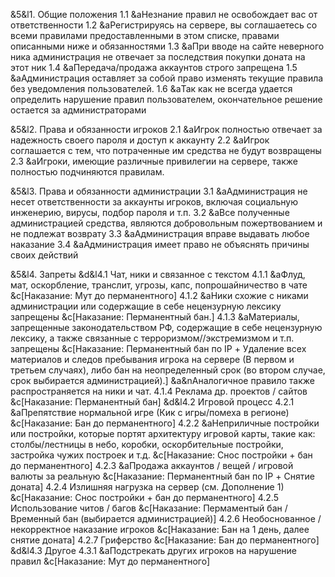 &5&l1. Общие положения
1.1 &aНезнание правил не освобождает вас от ответственности
1.2 &aРегистрируясь на сервере, вы соглашаетесь со всеми правилами предоставленными в этом списке, правами описанными ниже и обязанностями
1.3 &aПри вводе на сайте неверного ника администрация не отвечает за последствия покупки доната на этот ник
1.4 &aПередача/продажа аккаунтов строго запрещена
1.5 &aАдминистрация оставляет за собой право изменять текущие правила без уведомления пользователей.
1.6 &aТак как не всегда удается определить нарушение правил пользователем, окончательное решение остается за администраторами

&5&l2. Права и обязанности игроков
2.1 &aИгрок полностью отвечает за надежность своего пароля и доступ к аккаунту
2.2 &aИгрок соглашается с тем, что потраченные им средства не будут возвращены
2.3 &aИгроки, имеющие различные привилегии на сервере, также полностью подчиняются правилам.

&5&l3. Права и обязанности администрации
3.1 &aАдминистрация не несет ответственности за аккаунты игроков, включая социальную инженерию, вирусы, подбор пароля и т.п.
3.2 &aВсе полученные администрацией средства, являются добровольным пожертвованием и не подлежат возврату
3.3 &aАдминистрация вправе выдавать любое наказание
3.4 &aАдминистрация имеет право не объяснять причины своих действий

&5&l4. Запреты
&d&l4.1 Чат, ники и связанное с текстом
4.1.1 &aФлуд, мат, оскорбление, транслит, угрозы, капс, попрошайничество в чате &c[Наказание: Мут до перманентного]
4.1.2 &aНики схожие с никами администрации или содержащие в себе нецензурную лексику запрещены &c[Наказание: Перманентный бан.]
4.1.3 &aМатериалы, запрещенные законодательством РФ, содержащие в себе нецензурную лексику, а также связанные с терроризмом//экстремизмом и т.п. запрещены &c[Наказание: Перманентный бан по IP + Удаление всех материалов и следов пребывания игрока на сервере (В первом и третьем случаях), либо бан на неопределенный срок (во втором случае, срок выбирается администрацией).] &a&nАналогичное правило также распространяется на ники и чат.
4.1.4 Реклама др. проектов / сайтов &c[Наказание: Перманентный бан]
&d&l4.2 Игровой процесс
4.2.1 &aПрепятствие нормальной игре (Кик с игры/помеха в регионе) &c[Наказание: Бан до перманентного]
4.2.2 &aНеприличные постройки или постройки, которые портят архитектуру игровой карты, такие как: столбы/лестницы в небо, коробки, оскорбительные постройки, застройка чужих построек и т.д. &c[Наказание: Снос постройки + бан до перманентного]
4.2.3 &aПродажа аккаунтов / вещей / игровой валюты за реальную &c[Наказание: Перманентный бан по IP + Снятие доната]
4.2.4 Излишняя нагрузка на сервер (см. Дополнение 1) &c[Наказание: Снос постройки + бан до перманентного]
4.2.5 Использование читов / багов &c[Наказание: Пермаментый бан / Временный бан (выбирается администрацией)]
4.2.6 Необоснованное / некорректное наказание игроков &c[Наказание: Бан на 1 день, далее снятие доната]
4.2.7 Гриферство &c[Наказание: Бан до перманентного]
&d&l4.3 Другое
4.3.1 &aПодстрекать других игроков на нарушение правил &c[Наказание: Мут до перманентного]
